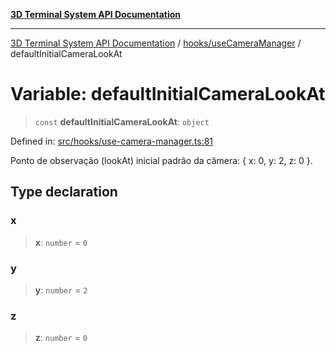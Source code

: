 [**3D Terminal System API Documentation**](../../../README.md)

***

[3D Terminal System API Documentation](../../../README.md) / [hooks/useCameraManager](../README.md) / defaultInitialCameraLookAt

# Variable: defaultInitialCameraLookAt

> `const` **defaultInitialCameraLookAt**: `object`

Defined in: [src/hooks/use-camera-manager.ts:81](https://github.com/Dicommunitas/ThreeJS_Terminal_3D/blob/99a29fe17cab393c4120b6b5906a4ebb1fb3c239/src/hooks/use-camera-manager.ts#L81)

Ponto de observação (lookAt) inicial padrão da câmera: { x: 0, y: 2, z: 0 }.

## Type declaration

### x

> **x**: `number` = `0`

### y

> **y**: `number` = `2`

### z

> **z**: `number` = `0`
